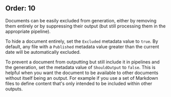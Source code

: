 Order: 10
---
Documents can be easily excluded from generation, either by removing them entirely or by suppressing their output (but still processing them in the appropriate pipeline).

To hide a document entirely, set the `Excluded` metadata value to `true`. By default, any file with a `Published` metadata value greater than the current date will be automatically excluded.

To prevent a document from outputting but still include it in pipelines and the generation, set the metadata value of `ShouldOutput` to `false`. This is helpful when you want the document to be available to other documents without itself being an output. For example if you use a set of Markdown files to define content that's only intended to be included within other outputs.